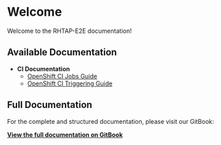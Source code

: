 # Welcome

Welcome to the RHTAP-E2E documentation!

## Available Documentation

- **CI Documentation**
  - [OpenShift CI Jobs Guide](./CI/OpenShift-CI/Jobs/OpenShift-CI-Jobs-Guide.md)
  - [OpenShift CI Triggering Guide](./CI/OpenShift-CI/Triggering/OpenShift-CI-Triggering-Guide.md)

## Full Documentation

For the complete and structured documentation, please visit our GitBook:

[**View the full documentation on GitBook**](https://rhtap-qe-1.gitbook.io/rhtap-qe)
